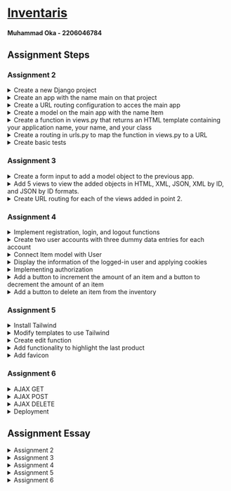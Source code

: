 # [Inventaris](http://muhammad-oka-tugas.pbp.cs.ui.ac.id)
#### Muhammad Oka - 2206046784

## Assignment Steps
### Assignment 2
<details>
<summary>Create a new Django project</summary>

1. Create new directory and initialize a virtual environment

    ```bash
    mkdir inventaris && cd inventaris
    python3 -m venv env
    ```
2. Activate the virtual environment

    ```bash
    source env/bin/activate
    ```

3. Create requirements.txt

    ```
    django
    gunicorn
    whitenoise
    psycopg2-binary
    requests
    urllib3
    ```

4. Install requirements

    ```bash
    pip install -r requirements.txt
    ```

5. Create new Django project
    
    ```bash
    django-admin startproject inventaris .
    ```

6. Set ```ALLOWED_HOST``` to any host in ```settings.py```

    ```python
    # inventaris/settings.py

    ALLOWED_HOSTS = ['*']
    ```
</details>

<details>
<summary>Create an app with the name main on that project</summary>

1. Create an app with the name ```main```

    ```bash
    python manage.py startapp main
    ```
2. Add ```main``` to ```INSTALLED_APPS``` in ```settings.py```

    ```python
    # inventaris/settings.py

    INSTALLED_APPS = [
        'main',
    ]
    ```

</details>

<details>
<summary>Create a URL routing configuration to acces the main app</summary>

1. Add URL routing to ```urls.py```

    ```python
    # inventaris/urls.py

    urlpatterns = [
        path('', include('main.urls')),
    ]

    ```
    
</details>

<details>
<summary>Create a model on the main app with the name Item</summary>

1. Create a model with name ```Item``` in ```models.py```

    ```python
    # main/views.py

    from django.db import models

    # Create your models here.
    class Item(models.Model):
        name = models.CharField(max_length=100)
        amount = models.IntegerField()
        description = models.TextField()
        category = models.CharField(max_length=100)
        price = models.IntegerField()
    ```
    
</details>

<details>
<summary>Create a function in views.py that returns an HTML template containing your application name, your name, and your class</summary>

1. Create the templates folder in ```main/```

    ```bash
    cd main
    mkdir templates
    ```
    
2. Create the HTML template file for the main app

    ```html
    <!-- main/templates/main.html -->
    <h1>Inventaris</h1>

    <h5>Name: </h5>
    <p>{{ name }}</p>
    <h5>Class: </h5>
    <p>{{ class }}</p>
    ```

3. Create the view function for the main app in ```views.py```

    ```python
    # main/views.py

    from django.shortcuts import render

    # Create your views here.
    def show_main(request):
        context = {
            'name': 'Muhammad Oka',
            'class': 'PBP KKI',
        }

        return render(request, 'main.html', context)
    ```

</details>

<details>
<summary>Create a routing in urls.py to map the function in views.py to a URL</summary>

1. Create the routing in ```urls.py```

    ```python
    # main/urls.py

    from django.urls import path
    from main.views import show_main

    app_name = 'main'
    urlpatterns = [
        path('', show_main, name='show_main'),
    ]
    ```
    
</details>

<details>
<summary>Create basic tests</summary>

1. Create new tests in ```tests.py```

    ```python
    # main/tests.py

    from django.test import TestCase, Client
    from django.http import HttpResponse

    # Create your tests here.
    class MainTest(TestCase):
        def test_main_exists(self):
            response: HttpResponse = Client().get('/')
            self.assertEquals(response.status_code, 200)
        
        def test_main_template_test(self):
            response: HttpResponse = Client().get('/')
            self.assertTemplateUsed(response, 'main.html')

        def test_main_information_test(self):
            response: HttpResponse = Client().get('/')
            self.assertContains(response, "Muhammad Oka")
            self.assertContains(response, "PBP KKI")
    ```
    
</details>

### Assignment 3
<details>
<summary>Create a form input to add a model object to the previous app.</summary>

1. Create ```forms.py``` in the main subdirectory

    ```python
    # main/forms.py

    from django.forms import ModelForm
    from main.models import Product

    class ProductForm(ModelForm):
        class Meta:
            model = Product
            fields = ['name', 'amount', 'description', 'category', 'price']
    ```
2. Create a base template

    ```html
    <!-- templates/base.html -->

    {% load static %}
    <!DOCTYPE html>
    <html lang="en">
        <head>
            <meta charset="UTF-8" />
            <meta
                name="viewport"
                content="width=device-width, initial-scale=1.0"
            />
            <link rel="preconnect" href="https://fonts.googleapis.com">
            <link rel="preconnect" href="https://fonts.gstatic.com" crossorigin>
            <link href="https://fonts.googleapis.com/css2?family=Roboto:wght@100;300;400;500;700;900&display=swap" rel="stylesheet">
            {% block meta %}
            {% endblock meta %}
        </head>

        <body style="display: flex; align-items: center; flex-direction: column; font-family: 'Roboto', sans-serif;">
            {% block content %}
            {% endblock content %}
        </body>
    </html>
    
    ```
3. Add root templates folder to ```settings.py```

    ```python
    # inventaris/settings.py

    # ...
    TEMPLATES = [
        {
            # ...
            'DIRS': [BASE_DIR / 'templates'],
            # ...
        },
    ]
    # ...
    ```

4. Create new template ```product_table.html```

    ```html
    <!-- main/templates/product_table.html -->
    
    {% block content %}
    <table style="text-align: center; border: 1px solid; border-collapse: collapse;">
        <tr>
            <th style="padding-top: 0.25em; padding-bottom: 0.25em; padding-left: 2em; padding-right: 2em; border: 1px solid; border-collapse: collapse;">Name</th>
            <th style="padding-top: 0.25em; padding-bottom: 0.25em; padding-left: 2em; padding-right: 2em; border: 1px solid; border-collapse: collapse;">Amount</th>
            <th style="padding-top: 0.25em; padding-bottom: 0.25em; padding-left: 2em; padding-right: 2em; border: 1px solid; border-collapse: collapse;">Description</th>
            <th style="padding-top: 0.25em; padding-bottom: 0.25em; padding-left: 2em; padding-right: 2em; border: 1px solid; border-collapse: collapse;">Category</th>
            <th style="padding-top: 0.25em; padding-bottom: 0.25em; padding-left: 2em; padding-right: 2em; border: 1px solid; border-collapse: collapse;">Price</th>
            <th style="padding-top: 0.25em; padding-bottom: 0.25em; padding-left: 2em; padding-right: 2em; border: 1px solid; border-collapse: collapse;">Date Added</th>
        </tr>

        {% comment %} Below is how to show the product data {% endcomment %}

        {% for product in products %}
            <tr>
                <td style="padding-top: 0.25em; padding-bottom: 0.25em; padding-left: 2em; padding-right: 2em; border: 1px solid; border-collapse: collapse;">{{product.name}}</td>
                <td style="padding-top: 0.25em; padding-bottom: 0.25em; padding-left: 2em; padding-right: 2em; border: 1px solid; border-collapse: collapse;">{{product.amount}}</td>
                <td style="padding-top: 0.25em; padding-bottom: 0.25em; padding-left: 2em; padding-right: 2em; border: 1px solid; border-collapse: collapse;">{{product.description}}</td>
                <td style="padding-top: 0.25em; padding-bottom: 0.25em; padding-left: 2em; padding-right: 2em; border: 1px solid; border-collapse: collapse;">{{product.category}}</td>
                <td style="padding-top: 0.25em; padding-bottom: 0.25em; padding-left: 2em; padding-right: 2em; border: 1px solid; border-collapse: collapse;">{{product.price}}</td>
                <td style="padding-top: 0.25em; padding-bottom: 0.25em; padding-left: 2em; padding-right: 2em; border: 1px solid; border-collapse: collapse;">{{product.date_added}}</td>
                <td style="padding-top: 0.25em; padding-bottom: 0.25em; padding-left: 1em; padding-right: 1em; border: 1px solid; border-collapse: collapse;">
                    <a href="/products/delete/{{product.id}}">
                        <button>X</button>
                    </a>
                </td>
            </tr>
        {% endfor %}
    </table>

    <h5>Total: {{product_count}} product{{plural}}</h5>
    {% endblock content %}
    ```

5. Update the ```main.html``` template
    ```html
    <!-- main/templates/main.html -->

    {% extends 'base.html' %}

    {% block content %}
    <h1 style="font-weight: 900; font-size: 3em;">INVENTARIS</h1>
    <div style="display: flex; gap: 1em;">
        <h3>Name: {{name}}</h3>
        <h3>Class: {{class}}</h3>
    </div>

    {% include 'product_table.html' %}

    <a href="{% url 'main:create_product' %}">
        <button>
            Add New Product
        </button>
    </a>
    {% endblock content %}
    
    ```

6. Create a new template ```create_product.html``` and make the form to POST data

    ```html
    <!-- main/templates/create_product.html -->

    {% extends 'base.html' %}

    {% block content %}
    <h1>Add New Product</h1>

    <form method="POST">
        {% csrf_token %}
        <table>
            {{ form.as_table }}
            <tr>
                <td></td>
                <td>
                    <input type="submit" value="Add Product"/>
                </td>
            </tr>
        </table>
    </form>
    {% endblock content %}
    ```

7. Create the view to create product

    ```python
    # main/views.py

    # ...
    def create_product(request):
        form = ProductForm(request.POST or None)

        if form.is_valid() and request.method == 'POST':
            form.save()
            return HttpResponseRedirect(reverse('main:show_main'))
        
        context = {'form': form}
        return render(request, 'create_product.html', context)
    # ...
    ```
    
8. Create the url routing to create product

    ```py
    # main/urls.py

    # ...
    urlpatterns = [
        # ...
        path('products/create/', create_product, name='create_product'),
        # ...
    ]
    # ...
    ```

</details>

<details>
<summary>Add 5 views to view the added objects in HTML, XML, JSON, XML by ID, and JSON by ID formats.</summary>

1. Create new template ```show_products.html``` to show the products in HTML.

    ```html
    <!-- main/templates/show_products.html -->
    
    {% extends 'base.html' %}

    {% block content %}
    <h1>Products List</h1>

    {% include 'product_table.html' %}
    {% endblock content %}
    ```

2. Add new views to ```views.py```

    ```python
    # main/views.py

    # ...
    def delete_product(request, id):
        try:
            product = Product.objects.get(pk=id)
            product.delete()
            return HttpResponseRedirect(reverse('main:show_main'))
        except Product.DoesNotExist:
            return HttpResponse(status=204)

    def show_products(request):
        products = Product.objects.all()
        product_count = products.count()

        context = {
            'products': products,
            'product_count': product_count,
            'plural': 's' if product_count != 1 else '',
        }

        return render(request, 'show_products.html', context)

    def show_xml(request):
        products = Product.objects.all()
        data = serializers.serialize('xml', products)

        return HttpResponse(data, content_type='application/xml')

    def show_json(request):
        products = Product.objects.all()
        data = serializers.serialize('json', products)

        return HttpResponse(data, content_type='application/json')

    def show_xml_by_id(request, id):
        product = Product.objects.filter(pk=id)
        data = serializers.serialize('xml', product)

        return HttpResponse(data, content_type='application/xml')

    def show_json_by_id(request, id):
        product = Product.objects.filter(pk=id)
        data = serializers.serialize('json', product)

        return HttpResponse(data, content_type='application/json')
    ```
    
</details>

<details>
<summary>Create URL routing for each of the views added in point 2.</summary>

1. Add new routings to ```urls.py```

    ```python
    # main/urls.py

    # ...
    urlpatterns = [
        path('', show_main, name='show_main'),
        path('products/', show_products, name='show_products'),
        path('products/create/', create_product, name='create_product'),
        path('products/delete/<int:id>/', delete_product, name='delete_product'),
        path('products/xml/', show_xml, name='show_xml'),
        path('products/xml/<int:id>/', show_xml_by_id, name='show_xml_by_id'),
        path('products/json/', show_json, name='show_json'),
        path('products/json/<int:id>/', show_json_by_id, name='show_json_by_id'),
    ]
    ```

</details>

### Assignment 4

<details>

<summary>Implement registration, login, and logout functions</summary>

1. Create the ```register.html``` template

    ```html
    <!-- main/templates/register.html -->

    {% extends 'base.html' %}

    {% block meta %}
        <title>Register</title>
    {% endblock meta %}

    {% block content %}  
    <h1>Register</h1>  

        <form method="POST" >  
            {% csrf_token %}  
            <table>  
                {{ form.as_table }}  
                <tr>  
                    <td></td>
                    <td><input type="submit" name="submit" value="Daftar"/></td>  
                </tr>  
            </table>  
        </form>

    {% if messages %}  
        <ul>   
            {% for message in messages %}  
                <li>{{ message }}</li>  
                {% endfor %}  
        </ul>   
    {% endif %}
    {% endblock content %}
    ```
2. Add new view for the register form

    ```py
    # main/views.py

    # ...
    def register(request):
        form = UserCreationForm()

        if request.method == "POST":
            form = UserCreationForm(request.POST)
            if form.is_valid():
                form.save()
                messages.success(request, 'Your account has been successfully created!')
                return redirect('main:login')
        context = {'form':form}
        return render(request, 'register.html', context)
    # ...
    ```

3. Create the ```login.html``` template

    ```html
    <!-- main/templates/login.html -->

    {% extends 'base.html' %}

    {% block meta %}
        <title>Login</title>
    {% endblock meta %}

    {% block content %}

    <h1 style="font-weight: 900; font-size: 3em;">INVENTARIS</h1>

    <form method="POST" action="">
        {% csrf_token %}
        <table>
            <tr>
                <td>Username: </td>
                <td><input type="text" name="username" placeholder="Username" class="form-control"></td>
            </tr>
                    
            <tr>
                <td>Password: </td>
                <td><input type="password" name="password" placeholder="Password" class="form-control"></td>
            </tr>

            <tr>
                <td></td>
                <td><input class="btn login_btn" type="submit" value="Login"></td>
            </tr>
        </table>
    </form>

    {% if messages %}
        <ul>
            {% for message in messages %}
                <li>{{ message }}</li>
            {% endfor %}
        </ul>
    {% endif %}     
        
    Don't have an account yet? <a href="{% url 'main:register' %}">Register Now</a>

    {% endblock content %}
    ```
4. Create a new view for the login form

    ```py
    # main/views.py

    # ...
    def login_user(request):
        if request.method == 'POST':
            username = request.POST.get('username')
            password = request.POST.get('password')
            user = authenticate(request, username=username, password=password)
            if user is not None:
                login(request, user)
                response = HttpResponseRedirect(reverse("main:show_main")) 
                response.set_cookie('last_login', str(datetime.datetime.now()))
                return response
            else:
                messages.info(request, 'Sorry, incorrect username or password. Please try again.')
        context = {}
        return render(request, 'login.html', context)
    # ...
    ```

5. Create the view to handle logging out

    ```py
    # main/views.py

    # ...
    def logout_user(request):
        logout(request)
        response = HttpResponseRedirect(reverse('main:login'))
        response.delete_cookie('last_login')
        return response
    # ...
    ```

6. Route the created views

    ```py
    # main/urls.py

    urlpatterns = [
        # ...
        path('register/', register, name='register'),
        path('login/', login_user, name='login'),
        path('logout/', logout_user, name='logout'),
        # ...
    ]
    ```

</details>

<details>

<summary>Create two user accounts with three dummy data entries for each account</summary>

### First user

![User1](https://cdn.discordapp.com/attachments/1057322303731548192/1156282140854603807/image.png?ex=65146729&is=651315a9&hm=11e75d2890d91dea2dca596b92351094b036b9db12d49fd932dfcb3d4e6f5782&)

### Second user

![User2](https://cdn.discordapp.com/attachments/1057322303731548192/1156282688626503690/image.png?ex=651467ab&is=6513162b&hm=f7913c63808a2791df28f49725ef2f0d85a3e24cf3b948a69f2083c0b5c71c83&)

</details>

<details>

<summary>Connect Item model with User</summary>

1. Add user field to model

    ```py
    # main/models.py

    class Product(models.Model):
        user = models.ForeignKey(User, on_delete=models.CASCADE)
        # ...
    ```
2. Modify the ```create_product``` view to add the user to the product entity

    ```py
    # main/views.py

    # ...
    def create_product(request):
        form = ProductForm(request.POST or None)

        if form.is_valid() and request.method == 'POST':
            product = form.save(commit=False)
            product.user = request.user
            product.save()
            return HttpResponseRedirect(reverse('main:show_main'))
        
        context = {'form': form}
        return render(request, 'create_product.html', context)
    # ...
    ```
3. Change the context of the ```show_main``` view to display the username

    ```py
    context = {
        'name': request.user.username,
        # ...
    }
    ```

</details>

<details>

<summary>Display the information of the logged-in user and applying cookies</summary>

1. Add a ```last_login``` cookie when user logs in

    ```py
    # main/views.py

    # ...
    def login_user(request):
        if request.method == 'POST':
            # ...
            if user is not None:
                login(request, user)
                response = HttpResponseRedirect(reverse("main:show_main")) 
                response.set_cookie('last_login', str(datetime.datetime.now()))
            # ...
    # ...
    ```

2. Add the ```last_login``` cookie to the ```show_main``` context

    ```py
    # main/views.py

    # ...
    context = {
        # ...
        'last_login': request.COOKIES['last_login'],
        # ...
    }
    # ...
    ```

3. Add the ```last_login``` to the HTML template

    ```html
    <!-- main/templates/main.html -->
    
    <!-- ... -->
    <h5>Last login session: {{ last_login }}</h5>
    <!-- ... -->
    ```

</details>

<details>

<summary>Implementing authorization</summary>

1. Add ```@login_required(login_url='/login')``` to views that needs a login

    ```py
    # main/views.py

    @login_required(login_url='/login')
        def show_main(request):

    @login_required(login_url='/login')
        def create_product(request):

    @login_required(login_url='/login')
        def delete_product(request, id):

    @login_required(login_url='/login')
        def show_products(request):

    @login_required(login_url='/login')
        def show_xml(request):

    @login_required(login_url='/login')
        def show_json(request):
    
    @login_required(login_url='/login')
        def show_xml_by_id(request, id):
    
    @login_required(login_url='/login')
        def show_json_by_id(request, id):
    
    ```

2. Add checks to make sure user is modifying and showing their own products

    ```py
    @login_required(login_url='/login')
    def delete_product(request, id):
        try:
            product = Product.objects.get(pk=id)
            if product.user.id != request.user.id:
                return HttpResponse(status=403)
            # ...
        # ...
    
    @login_required(login_url='/login')
    def show_products(request):
        products = Product.objects.filter(user=request.user)
        # ...
    
    @login_required(login_url='/login')
    def show_xml(request):
        products = Product.objects.filter(user=request.user)
        # ...
    
    @login_required(login_url='/login')
    def show_json(request):
        products = Product.objects.filter(user=request.user)
        # ...
    
    @login_required(login_url='/login')
    def show_xml_by_id(request, id):
        product = Product.objects.filter(pk=id)
        if product.first().user.id != request.user.id:
            return HttpResponse(status=403)
        # ...
    
    @login_required(login_url='/login')
    def show_json_by_id(request, id):
        product = Product.objects.filter(pk=id)
        if product.first().user.id != request.user.id:
                return HttpResponse(status=403)
        # ...
    ```

</details>

<details>

<summary>Add a button to increment the amount of an item and a button to decrement the amount of an item</summary>

1. Create the views to increment and decrement the amount of an item

    ```py
    # main/views.py

    # ...
    @login_required(login_url='/login')
    def increment_amount(request, id):
        product = Product.objects.get(pk=id)
        if request.user.id == product.user.id:
            product.amount += 1
            product.save()
            return HttpResponseRedirect(reverse('main:show_main'))
        else:
            return HttpResponse(status=403)

    @login_required(login_url='/login')
    def decrement_amount(request, id):
        product = Product.objects.get(pk=id)
        if request.user.id == product.user.id:
            if product.amount != 1:
                product.amount -= 1
                product.save()
            else:
                product.delete()
            return HttpResponseRedirect(reverse('main:show_main'))
        else:
            return HttpResponse(status=403)
    ```

2. Add the buttons to the HTML template

    ```html
    <!-- main/templates/product_table.html -->

    <!-- ... -->
    <td style="padding-top: 0.25em; padding-bottom: 0.25em; padding-left: 2em; padding-right: 2em; border: 1px solid; border-collapse: collapse;">
        <div style="display: flex; justify-content: center; gap: 10px;">
            <form method="post" action="/products/decrement/{{product.id}}/">
                {% csrf_token %}
                <button>-</button>
            </form>
            {{product.amount}}
            <form method="post" action="/products/increment/{{product.id}}/">
                {% csrf_token %}
                <button>+</button>
            </form>
        </div>
    </td>
    <!-- ... -->
    ```

3. Route the create views

    ```py
    # main/urls.py

    urlpatterns = [
        # ...
        path('products/increment/<int:id>/', increment_amount, name='increment_amount'),
        path('products/decrement/<int:id>/', decrement_amount, name='decrement_amount'),
        # ...
    ]
    
    ```

</details>

<details>

<summary>Add a button to delete an item from the inventory</summary>

1. Create the view to delete an item

    ```py
    # main/views.py
    
    # ...
    @login_required(login_url='/login')
    def delete_product(request, id):
        try:
            product = Product.objects.get(pk=id)
            if product.user.id != request.user.id:
                return HttpResponse(status=403)
            product.delete()
            return HttpResponseRedirect(reverse('main:show_main'))
        except Product.DoesNotExist:
            return HttpResponse(status=204)
    # ...
    ```

2. Add the delete button in the HTML template

    ```html
    <!-- main/templates/product_table.html -->
    <!-- ... -->
    <td style="padding-top: 0.25em; padding-bottom: 0.25em; padding-left: 1em; padding-right: 1em; border: 1px solid; border-collapse: collapse;">
        <form method="post" action="/products/delete/{{product.id}}/">
            {% csrf_token %}
            <button>X</button>
        </form>
    </td>
    <!-- ... -->
    ```

3. Route the created view

    ```py
    # main/urls.py

    urlpatterns = [
        # ...
        path('products/delete/<int:id>/', delete_product, name='delete_product'),
        # ...
    ]
    
    ```

</details>

### Assignment 5

<details>

<summary>Install Tailwind</summary>

1. Install django-tailwind package

    ```bash
    pip install django-tailwind
    ```

2. Add tailwind to INSTALLED_APPS

    ```py
    # inventaris/settings.py

    INSTALLED_APPS = [
        # ...
        'tailwind',
    ]
    ```

3. Initialize tailwind app

    ```bash
    python manage.py tailwind init
    ```

4. Add the created app to INSTALLED_APPS

    ```py
    # inventaris/settings.py

    INSTALLED_APPS = [
        # ...
        'tailwind',
        'theme',
    ]
    ```

5. Add new variables for tailwind in settings.py

    ```py
    # inventaris/settings.py

    TAILWIND_APP_NAME = 'theme'
    INTERNAL_IPS = [
        "127.0.0.1",
    ]
    
    ```

7. Install tailwind

    ```bash
    python manage.py tailwind install
    ```

8. Add tailwind to the base template

    ```html
    <!-- templates/base.html -->

    {% load static %}
    {% load static tailwind_tags %}
    <html>
        <head>
            <!-- ... -->
            {% tailwind_css %}
            <!-- ... -->
        </head>
        <!-- ... -->
    </html>

    ```

9. Start tailwind

    ```bash
    python manage.py tailwind start
    ```

</details>

<details>

<summary>Modify templates to use Tailwind</summary>

1. Create a new navbar

    ```html
    <!-- main/templates/navbar.html -->

    {% block content %}
    <div class="flex justify-between px-8 py-4 bg-cyan-500 rounded-b-[2rem]">
        <div class="flex items-center gap-4">
            <a href="/" class="text-4xl font-black">INVENTARIS</a>
            <a href="{% url 'main:create_product' %}" class="text-4xl hover:text-green-400 transition-colors">
                <svg xmlns="http://www.w3.org/2000/svg" width="30" height="30" fill="currentColor" class="bi bi-plus-circle" viewBox="0 0 16 16">
                    <path d="M8 15A7 7 0 1 1 8 1a7 7 0 0 1 0 14zm0 1A8 8 0 1 0 8 0a8 8 0 0 0 0 16z"/>
                    <path d="M8 4a.5.5 0 0 1 .5.5v3h3a.5.5 0 0 1 0 1h-3v3a.5.5 0 0 1-1 0v-3h-3a.5.5 0 0 1 0-1h3v-3A.5.5 0 0 1 8 4z"/>
                </svg>
            </a>
        </div>
        <div class="flex flex-col items-end text-right">
            <p class="text-2xl leading-snug">Welcome, <span class="font-bold">{{ user.username }}</span> (PBP KKI)</p>
            <p class="text-lg leading-snug">Last login: {{ last_login }}</p>
            <a href="{% url 'main:logout' %}" class=" hover:text-red-500 hover:font-semibold transition-all w-max leading-snug">Logout</a>
        </div>
    </div>
    {% endblock %}
    ```

2. Modify product_table template

    ```html
    <!-- main/templates/product_table.html -->
    
    {% block content %}
    <div class="flex flex-col justify-center items-center gap-6">
        <table>
            <tr class="bg-neutral-500 text-center">
                <th class="px-12 py-2 rounded-tl-xl">Name</th>
                <th class="px-12 py-2">Amount</th>
                <th class="px-12 py-2">Description</th>
                <th class="px-12 py-2">Category</th>
                <th class="px-12 py-2">Price</th>
                <th class="px-12 py-2">Date Added</th>
                <th class="rounded-tr-xl"></th>
            </tr>
            {% for product in products %}
            <tr class="{% if product == last_product %} bg-cyan-700 {% else %} bg-neutral-700 {% endif %} text-white text-center">
                <td class="px-12 py-2 {% if product == last_product %} rounded-bl-xl {% endif %}">{{product.name}}</td>
                <td class="px-12 py-2">
                    <div class="flex justify-center items-center gap-4">
                        <form method="post" action="/products/decrement/{{product.id}}/">
                            {% csrf_token %}
                            <button class="p-[2px] text-lg hover:text-green-400 transition-colors">-</button>
                        </form>
                        {{product.amount}}
                        <form method="post" action="/products/increment/{{product.id}}/">
                            {% csrf_token %}
                            <button class="p-[2px] text-lg hover:text-green-400 transition-colors">+</button>
                        </form>
                    </div>
                </td>
                <td class="px-12 py-2">{{product.description}}</td>
                <td class="px-12 py-2">{{product.category}}</td>
                <td class="px-12 py-2">{{product.price}}</td>
                <td class="px-12 py-2">{{product.date_added}}</td>
                <td class="px-12 py-2 {% if product == last_product %} rounded-br-xl {% endif %}">
                    <div class="flex gap-2">
                        <form method="post" action="/products/edit/{{product.id}}/" class="flex justify-center items-center">
                            {% csrf_token %}
                            <button class="hover:text-green-400 transition-colors">
                                <svg xmlns="http://www.w3.org/2000/svg" width="18" height="18" fill="currentColor" class="bi bi-pencil-square" viewBox="0 0 16 16">
                                    <path d="M15.502 1.94a.5.5 0 0 1 0 .706L14.459 3.69l-2-2L13.502.646a.5.5 0 0 1 .707 0l1.293 1.293zm-1.75 2.456-2-2L4.939 9.21a.5.5 0 0 0-.121.196l-.805 2.414a.25.25 0 0 0 .316.316l2.414-.805a.5.5 0 0 0 .196-.12l6.813-6.814z"/>
                                    <path fill-rule="evenodd" d="M1 13.5A1.5 1.5 0 0 0 2.5 15h11a1.5 1.5 0 0 0 1.5-1.5v-6a.5.5 0 0 0-1 0v6a.5.5 0 0 1-.5.5h-11a.5.5 0 0 1-.5-.5v-11a.5.5 0 0 1 .5-.5H9a.5.5 0 0 0 0-1H2.5A1.5 1.5 0 0 0 1 2.5v11z"/>
                                </svg>
                            </button>
                        </form>
                        <form method="post" action="/products/delete/{{product.id}}/" class="flex justify-center items-center">
                            {% csrf_token %}
                            <button class="hover:text-red-500 transition-colors">
                                <svg xmlns="http://www.w3.org/2000/svg" width="18" height="18" fill="currentColor" class="bi bi-trash3-fill" viewBox="0 0 16 16">
                                    <path d="M11 1.5v1h3.5a.5.5 0 0 1 0 1h-.538l-.853 10.66A2 2 0 0 1 11.115 16h-6.23a2 2 0 0 1-1.994-1.84L2.038 3.5H1.5a.5.5 0 0 1 0-1H5v-1A1.5 1.5 0 0 1 6.5 0h3A1.5 1.5 0 0 1 11 1.5Zm-5 0v1h4v-1a.5.5 0 0 0-.5-.5h-3a.5.5 0 0 0-.5.5ZM4.5 5.029l.5 8.5a.5.5 0 1 0 .998-.06l-.5-8.5a.5.5 0 1 0-.998.06Zm6.53-.528a.5.5 0 0 0-.528.47l-.5 8.5a.5.5 0 0 0 .998.058l.5-8.5a.5.5 0 0 0-.47-.528ZM8 4.5a.5.5 0 0 0-.5.5v8.5a.5.5 0 0 0 1 0V5a.5.5 0 0 0-.5-.5Z"/>
                                </svg>
                            </button>
                        </form>
                    </div>
                </td>
            </tr>
            {% endfor %}
        </table>
        <p>Total products: {{product_count}} product{{plural}}</p>
    </div>
    {% endblock content %}
    ```

3. Modify the login template

    ```html
    <!-- main/templates/login.html -->
    
    {% extends 'base.html' %}

    {% block content %}
    <div class="h-screen grid grid-cols-2 justify-center items-center">
        <div class="min-h-screen flex justify-end items-center p-8 bg-cyan-500 rounded-r-[2rem]">
            <h1 class="font-black text-white text-5xl">INVENTARIS</h1>
        </div>
        <div class="min-h-screen flex justify-center items-start flex-col p-8 gap-8">
            <form method="POST" action="/login/">
                {% csrf_token %}
                <div class="flex flex-col gap-4 items-center">
                    <div class="grid grid-row-2 gap-4">
                        <div class="flex justify-center items-center gap-4">
                            <label for="username" class="text-xl">Username:</label>
                            <input type="text" name="username" placeholder="Username" required class="form-control text-black appearance-none outline-none border-none rounded focus:shadow-none focus:border-none focus:ring-0 hover:outline-cyan-500 hover:outline-2 focus:outline-cyan-500 focus:outline-2 transition-[outline]">
                        </div>
                        <div class="flex justify-center items-center gap-4">
                            <label for="password" class="text-xl">Password:</label>
                            <input type="password" name="password" placeholder="Password" required class="form-control text-black appearance-none outline-none border-none rounded focus:shadow-none focus:border-none focus:ring-0 hover:outline-cyan-500 hover:outline-2 focus:outline-cyan-500 focus:outline-2 transition-[outline]">
                        </div>
                    </div>
                    <input class="border-2 border-cyan-500 bg-cyan-800 hover:bg-cyan-500 text-white px-3 py-1 rounded hover:cursor-pointer transition-colors" type="submit" value="Login">
                </div>
            </form>
        
            {% if messages %}
                <ul>
                    {% for message in messages %}
                        {% if message.tags == 'success' %}
                            <li class="text-green-500 font-semibold text-lg">{{ message }}</li>
                        {% else %}
                            <li class="text-red-500 font-semibold text-lg">{{ message }}</li>
                        {% endif %}
                    {% endfor %}
                </ul>
            {% endif %}     
                
            <p class="text-lg">Don't have an account yet? <a href="{% url 'main:register' %}" class="hover:text-cyan-500 transition-colors">Register Now</a></p>
        </div>
    </div>
    {% endblock content %}
    ```

4. Modify the register template

    ```html
    <!-- main/templates/register.html -->
    
    {% extends 'base.html' %}

    {% block content %}  
    <div class="h-screen grid grid-cols-2 justify-center items-center">
        <div class="min-h-screen flex justify-end items-center p-8 gap-4 bg-cyan-500 rounded-r-[2rem]">
            <a href="/">
                <svg xmlns="http://www.w3.org/2000/svg" width="38" height="38" fill="currentColor" class="bi bi-chevron-left" viewBox="0 0 16 16">
                    <path fill-rule="evenodd" d="M11.354 1.646a.5.5 0 0 1 0 .708L5.707 8l5.647 5.646a.5.5 0 0 1-.708.708l-6-6a.5.5 0 0 1 0-.708l6-6a.5.5 0 0 1 .708 0z"/>
                </svg>
            </a>
            <h1 class="font-black text-white text-5xl">INVENTARIS</h1>
        </div>
        <div class="min-h-screen flex justify-center items-start flex-col p-8 gap-8">
            <p class="text-2xl font-semibold">Register New User</p>
            <form method="POST" action="/register/">
                {% csrf_token %}
                <div class="flex flex-col gap-4">
                    <div class="grid grid-row-2 gap-4">
                        <div class="flex justify-between items-center gap-4">
                            <label for="username" class="text-xl">Username:</label>
                            <input type="text" name="username" placeholder="Username" maxlength="150" autocapitalize="none" required class="form-control text-black appearance-none outline-none border-none rounded focus:shadow-none focus:border-none focus:ring-0 hover:outline-cyan-500 hover:outline-2 focus:outline-cyan-500 focus:outline-2 transition-[outline]">
                        </div>
                        <div class="flex justify-between items-center gap-4">
                            <label for="password" class="text-xl">Password:</label>
                            <input type="password" name="password1" placeholder="Password" required class="form-control text-black appearance-none outline-none border-none rounded focus:shadow-none focus:border-none focus:ring-0 hover:outline-cyan-500 hover:outline-2 focus:outline-cyan-500 focus:outline-2 transition-[outline]">
                        </div>
                        <div class="flex justify-between items-center gap-4">
                            <label for="password" class="text-xl">Password Confirmation:</label>
                            <input type="password" name="password2" placeholder="Password Confirmation" required class="form-control text-black appearance-none outline-none border-none rounded focus:shadow-none focus:border-none focus:ring-0 hover:outline-cyan-500 hover:outline-2 focus:outline-cyan-500 focus:outline-2 transition-[outline]">
                        </div>
                    </div>
                    <input class="border-2 border-cyan-500 bg-cyan-800 hover:bg-cyan-500 text-white px-3 py-1 rounded hover:cursor-pointer transition-colors" type="submit" value="Register">
                </div>
            </form>
        
            {% if messages %}
                <ul>
                    {% for message in messages %}
                        <li class="text-red-500 font-semibold text-lg">{{ message }}</li>
                    {% endfor %}
                </ul>
            {% endif %}     
            {% if form.errors.username %}
                <ul>
                    <li class="text-red-500 font-semibold text-lg">{{ form.errors.username }}</li>
                </ul>
            {% endif %}        
            {% if form.errors.password1 %}
                <ul>
                    <li class="text-red-500 font-semibold text-lg">{{ form.errors.password1 }}</li>
                </ul>
            {% endif %}        
            {% if form.errors.password2 %}
                <ul>
                    <li class="text-red-500 font-semibold text-lg">{{ form.errors.password2 }}</li>
                </ul>
            {% endif %}        
        </div>
    </div>
    {% endblock content %}
    ```

5. Modify the create_product template

    ```html
    <!-- main/templates/create_product.html -->
    
    {% extends 'base.html' %} 

    {% block content %}
    {% include 'navbar.html' %}
    <div class="flex flex-col justify-center items-center gap-8 p-8">
        <h1 class="text-2xl font-semibold">Create New Product</h1>
        <form method="POST" class="w-max flex flex-col gap-8">
            {% csrf_token %}
            <div class="grid grid-cols-4 gap-4 items-center">
                <label for="id_name" class="col-span-1">Name:</label>
                <input type="text" name="name" maxlength="100" required id="id_name" class="form-control text-black appearance-none outline-none border-none rounded focus:shadow-none focus:border-none focus:ring-0 hover:outline-cyan-500 hover:outline-2 focus:outline-cyan-500 focus:outline-2 transition-[outline] col-span-3">
                <label for="id_amount" class="col-span-1">Amount:</label>
                <input type="text" name="amount" required id="id_amount" class="form-control text-black appearance-none outline-none border-none rounded focus:shadow-none focus:border-none focus:ring-0 hover:outline-cyan-500 hover:outline-2 focus:outline-cyan-500 focus:outline-2 transition-[outline] col-span-3">
                <label for="id_description" class="col-span-1">Description:</label>
                <textarea name="description" cols="40" rows="10" required id="id_description" class="form-control text-black appearance-none outline-none border-none rounded focus:shadow-none focus:border-none focus:ring-0 hover:outline-cyan-500 hover:outline-2 focus:outline-cyan-500 focus:outline-2 transition-[outline] col-span-3"></textarea>
                <label for="id_category" class="col-span-1">Category:</label>
                <input type="text" name="category" maxlength="100" required id="id_category" class="form-control text-black appearance-none outline-none border-none rounded focus:shadow-none focus:border-none focus:ring-0 hover:outline-cyan-500 hover:outline-2 focus:outline-cyan-500 focus:outline-2 transition-[outline] col-span-3">
                <label for="id_price" class="col-span-1">Price:</label>
                <input type="text" name="price" required id="id_price" class="form-control text-black appearance-none outline-none border-none rounded focus:shadow-none focus:border-none focus:ring-0 hover:outline-cyan-500 hover:outline-2 focus:outline-cyan-500 focus:outline-2 transition-[outline] col-span-3">
            </div>
            <input class="border-2 border-cyan-500 bg-cyan-800 hover:bg-cyan-500 text-white px-3 py-1 rounded hover:cursor-pointer transition-colors" type="submit" value="Create">
        </form>
    </div>
    {% endblock content %}
    ```

6. Add the navbar to the main template

    ```html
    <!-- main/templates/main.html -->
    
    {% extends 'base.html' %}

    {% block content %}
    {% include 'navbar.html' %}
    <div class="flex justify-center p-8">
        {% include 'product_table.html' %}
    </div>
    {% endblock content %}
    ```

</details>

<details>

<summary>Create edit function</summary>

1. Create the view to edit products

    ```py
    # main/views.py

    # ...
    @login_required(login_url='/login')
    def edit_product(request, id):
        # Get product by ID
        product = Product.objects.get(pk=id)
        if request.user.id == product.user.id:
            # Set product as instance of form
            form = ProductForm(request.POST or None, instance=product)

            if form.is_valid() and request.method == "POST":
                # Save the form and return to home page
                form.save()
                return HttpResponseRedirect(reverse('main:show_main'))
        else:
            return HttpResponse(status=403)

        context = {'form': form}
        return render(request, "edit_product.html", context)
    # ...
    ```

2. Create a template for the view

    ```html
    <!-- main/templates/edit_product.html -->
    
    {% extends 'base.html' %} 

    {% block content %}
    {% include 'navbar.html' %}
    <div class="flex flex-col justify-center items-center gap-8 p-8">
        <h1 class="text-2xl font-semibold">Edit Product</h1>
        <form method="POST" class="w-max flex flex-col gap-8">
            {% csrf_token %}
            <div class="grid grid-cols-4 gap-4 items-center">
                <label for="id_name" class="col-span-1">Name:</label>
                <input type="text" name="name" maxlength="100" required id="id_name" class="form-control text-black appearance-none outline-none border-none rounded focus:shadow-none focus:border-none focus:ring-0 hover:outline-cyan-500 hover:outline-2 focus:outline-cyan-500 focus:outline-2 transition-[outline] col-span-3" value="{{form.instance.name}}"></input>
                <label for="id_amount" class="col-span-1">Amount:</label>
                <input type="text" name="amount" required id="id_amount" class="form-control text-black appearance-none outline-none border-none rounded focus:shadow-none focus:border-none focus:ring-0 hover:outline-cyan-500 hover:outline-2 focus:outline-cyan-500 focus:outline-2 transition-[outline] col-span-3"  value="{{form.instance.amount}}">
                <label for="id_description" class="col-span-1">Description:</label>
                <textarea name="description" cols="40" rows="10" required id="id_description" class="form-control text-black appearance-none outline-none border-none rounded focus:shadow-none focus:border-none focus:ring-0 hover:outline-cyan-500 hover:outline-2 focus:outline-cyan-500 focus:outline-2 transition-[outline] col-span-3">{{form.instance.description}}</textarea>
                <label for="id_category" class="col-span-1">Category:</label>
                <input type="text" name="category" maxlength="100" required id="id_category" class="form-control text-black appearance-none outline-none border-none rounded focus:shadow-none focus:border-none focus:ring-0 hover:outline-cyan-500 hover:outline-2 focus:outline-cyan-500 focus:outline-2 transition-[outline] col-span-3" value="{{form.instance.category}}">
                <label for="id_price" class="col-span-1">Price:</label>
                <input type="text" name="price" required id="id_price" class="form-control text-black appearance-none outline-none border-none rounded focus:shadow-none focus:border-none focus:ring-0 hover:outline-cyan-500 hover:outline-2 focus:outline-cyan-500 focus:outline-2 transition-[outline] col-span-3" value="{{form.instance.price}}">
            </div>
            <input class="border-2 border-cyan-500 bg-cyan-800 hover:bg-cyan-500 text-white px-3 py-1 rounded hover:cursor-pointer transition-colors" type="submit" value="Edit">
        </form>
    </div>
    {% endblock content %}
    ```

3. Add routings for the edit_product view

    ```py
    # main/urls.py

    urlpatterns = [
        # ...
        path('products/edit/<int:id>/', edit_product, name='edit_product'),
        # ...
    ]
    ```

4. Add the edit button on the product_table template

    ```html
    <!-- main/templates/product_table.html -->

    <form method="post" action="/products/edit/{{product.id}}/" class="flex justify-center items-center">
        {% csrf_token %}
        <button class="hover:text-green-400 transition-colors">
            <svg xmlns="http://www.w3.org/2000/svg" width="18" height="18" fill="currentColor" class="bi bi-pencil-square" viewBox="0 0 16 16">
                <path d="M15.502 1.94a.5.5 0 0 1 0 .706L14.459 3.69l-2-2L13.502.646a.5.5 0 0 1 .707 0l1.293 1.293zm-1.75 2.456-2-2L4.939 9.21a.5.5 0 0 0-.121.196l-.805 2.414a.25.25 0 0 0 .316.316l2.414-.805a.5.5 0 0 0 .196-.12l6.813-6.814z"/>
                <path fill-rule="evenodd" d="M1 13.5A1.5 1.5 0 0 0 2.5 15h11a1.5 1.5 0 0 0 1.5-1.5v-6a.5.5 0 0 0-1 0v6a.5.5 0 0 1-.5.5h-11a.5.5 0 0 1-.5-.5v-11a.5.5 0 0 1 .5-.5H9a.5.5 0 0 0 0-1H2.5A1.5 1.5 0 0 0 1 2.5v11z"/>
            </svg>
        </button>
    </form>
    ```

</details>

<details>

<summary>Add functionality to highlight the last product</summary>

1. Add last_product context to show_main view

    ```py
    # main/views.py

    # ...
    @login_required(login_url='/login')
    def show_main(request):
        # ...
        context = {
            # ...
            'last_product': products.last(),
            # ...
        }
    # ...
    ```

2. Add if condition on the class of the table row

    ```html
    <!-- main/templates/product_table.html -->
    
    <!-- ... -->
    {% for product in products %}
        <tr class="border border-neutral-300 {% if product == last_product %} bg-cyan-700 {% else %} bg-neutral-700 {% endif %} text-white text-center">
            <!-- ... -->
        <!-- ... -->
    <!-- ... -->
    ```

</details>

<details>

<summary>Add favicon</summary>

1. Create a folder in root with name static

    ```bash
    mkdir static
    ```

2. Put favicon.ico to the static folder

3. Initialize static folder in settings.py

    ```py
    # inventaris/settings.py
    
    # ...
    STATIC_URL = 'static/'
    STATICFILES_DIRS = [BASE_DIR / "static"]
    # ...
    ```

4. Add the favicon on the base template

    ```html
    <!-- templates/base.html -->

    <!DOCTYPE html>
    <html lang="en">
        <head>
            <!-- ... -->
            <link rel="shortcut icon" href="{% static 'favicon.ico' %}"/>
            <!-- ... -->
        </head>
        <!-- ... -->
    </html>
    
    ```
</details>

### Assignment 6

<details>

<summary>AJAX GET</summary>

1. Create script on the main.html file to get products asynchronously

    ```js
    async function fetchProducts() {
        document.getElementById("product_table").innerHTML = ""

        const response = await fetch(
            "{% url 'main:show_json' %}"
        ).then((res) => res.json())

        let table = `<tr class="bg-neutral-500 text-center">
            <th class="px-12 py-2 rounded-tl-xl">Name</th>
            <th class="px-12 py-2">Amount</th>
            <th class="px-12 py-2">Description</th>
            <th class="px-12 py-2">Category</th>
            <th class="px-12 py-2">Price</th>
            <th class="px-12 py-2">Date Added</th>
            <th class="rounded-tr-xl"></th>
        </tr>
        `
        response.forEach((product, idx) => {
            table += `\n
            <tr class="${(idx === response.length - 1) ? "bg-cyan-700" : "bg-neutral-700"} text-white text-center">
            <td class="px-12 py-2 ${(idx === response.length - 1) ? "rounded-bl-xl" : ""}">${product.fields.name}</td>
            <td class="px-12 py-2">
                <div class="flex justify-between items-center gap-4">
                    <form onsubmit="return false;">
                        <input hidden value="${product.pk}" name="id"></input>
                        <button class="p-[2px] text-lg hover:text-green-400 transition-colors decrement_button">-</button>
                    </form>
                    ${product.fields.amount}
                    <form onsubmit="return false;">
                        <input hidden value="${product.pk}" name="id"></input>
                        <button class="p-[2px] text-lg hover:text-green-400 transition-colors increment_button">+</button>
                    </form>
                </div>
            </td>
            <td class="px-12 py-2">${product.fields.description}</td>
            <td class="px-12 py-2">${product.fields.category}</td>
            <td class="px-12 py-2">${product.fields.price}</td>
            <td class="px-12 py-2">${product.fields.date_added}</td>
            <td class="px-12 py-2 ${(idx === response.length - 1) ? "rounded-br-xl" : ""}">
                <div class="flex gap-2">
                    <form method="post" action="/products/edit/${product.pk}/" class="flex justify-center items-center">
                        {% csrf_token %}
                        <button class="hover:text-green-400 transition-colors">
                            <svg xmlns="http://www.w3.org/2000/svg" width="18" height="18" fill="currentColor" class="bi bi-pencil-square" viewBox="0 0 16 16">
                                <path d="M15.502 1.94a.5.5 0 0 1 0 .706L14.459 3.69l-2-2L13.502.646a.5.5 0 0 1 .707 0l1.293 1.293zm-1.75 2.456-2-2L4.939 9.21a.5.5 0 0 0-.121.196l-.805 2.414a.25.25 0 0 0 .316.316l2.414-.805a.5.5 0 0 0 .196-.12l6.813-6.814z"/>
                                <path fill-rule="evenodd" d="M1 13.5A1.5 1.5 0 0 0 2.5 15h11a1.5 1.5 0 0 0 1.5-1.5v-6a.5.5 0 0 0-1 0v6a.5.5 0 0 1-.5.5h-11a.5.5 0 0 1-.5-.5v-11a.5.5 0 0 1 .5-.5H9a.5.5 0 0 0 0-1H2.5A1.5 1.5 0 0 0 1 2.5v11z"/>
                            </svg>
                        </button>
                    </form>
                    <form class="flex justify-center items-center delete_form" onsubmit='return false;'>
                        <input hidden value="${product.pk}" name="id"></input>
                        <button class="hover:text-red-500 transition-colors delete_button" onsubmit='return false;'>
                            <svg xmlns="http://www.w3.org/2000/svg" width="18" height="18" fill="currentColor" class="bi bi-trash3-fill" viewBox="0 0 16 16">
                                <path d="M11 1.5v1h3.5a.5.5 0 0 1 0 1h-.538l-.853 10.66A2 2 0 0 1 11.115 16h-6.23a2 2 0 0 1-1.994-1.84L2.038 3.5H1.5a.5.5 0 0 1 0-1H5v-1A1.5 1.5 0 0 1 6.5 0h3A1.5 1.5 0 0 1 11 1.5Zm-5 0v1h4v-1a.5.5 0 0 0-.5-.5h-3a.5.5 0 0 0-.5.5ZM4.5 5.029l.5 8.5a.5.5 0 1 0 .998-.06l-.5-8.5a.5.5 0 1 0-.998.06Zm6.53-.528a.5.5 0 0 0-.528.47l-.5 8.5a.5.5 0 0 0 .998.058l.5-8.5a.5.5 0 0 0-.47-.528ZM8 4.5a.5.5 0 0 0-.5.5v8.5a.5.5 0 0 0 1 0V5a.5.5 0 0 0-.5-.5Z"/>
                            </svg>
                        </button>
                    </form>
                </div>
            </td>
        </tr>
            `
        })

        document.getElementById("product_table").innerHTML = table

        document.getElementById("total_product").innerHTML = `Total products: ${response.length} product${response.length > 1 ? "s" : ""}`

        let delete_button = document.getElementsByClassName("delete_button")
        for (var i = 0; i < delete_button.length; i++) {
            delete_button[i].addEventListener('click', () => {
                deleteProduct(event.currentTarget)
            })
        }

        let increment_button = document.getElementsByClassName("increment_button")
        for (var i = 0; i < increment_button.length; i++) {
            increment_button[i].addEventListener('click', () => {
                incrementProduct(event.currentTarget)
            })
        }

        let decrement_button = document.getElementsByClassName("decrement_button")
        for (var i = 0; i < decrement_button.length; i++) {
            decrement_button[i].addEventListener('click', () => {
                decrementProduct(event.currentTarget)
            })
        }
    }

    fetchProducts()
    ```

2. Modify table on main.html

    ```html
    <!-- main/templates/main.html -->

    <div class="flex justify-center p-8">
        <div class="flex flex-col justify-center items-center gap-6">
            <table id="product_table"></table>
            <p id="total_product">Total products: ${response.length} product{{plural}}</p>
        </div>
    </div>
    ```

</details>

<details>

<summary>AJAX POST</summary>

1. Create a new create_product view for AJAX

    ```py
    @csrf_exempt
    @login_required(login_url='/login')
    def create_product_ajax(request):
        if request.method == 'POST':
            name = request.POST.get("name")
            price = request.POST.get("price")
            description = request.POST.get("description")
            amount = request.POST.get("amount")
            category = request.POST.get("category")
            user = request.user

            new_product = Product(user=user, name=name, amount=amount, description=description, category=category, price=price)
            new_product.save()

            return HttpResponse(b"OK", status=201)

        return HttpResponse(status=405)
    ```

2. Route view to url

    ```py
    path('products/create-ajax/', create_product_ajax, name='create_product_ajax'),
    ```

3. Create modal in main.html

    ```html
    <div id="add_product_modal" tabindex="-1" aria-hidden="true" class="fixed top-0 left-0 right-0 z-50 hidden w-full p-4 overflow-x-hidden overflow-y-auto h-[calc(100%-1rem)] max-h-full">
        <div class="bg-neutral-800 p-8 flex flex-col gap-8 rounded-xl">
            <div class="flex justify-center items-center gap-2">
                <h1 class="text-3xl font-semibold">Create New Product</h1>
            </div>
            <form class="w-max flex flex-col gap-8" id="product_form" onsubmit="return false;">
                {% csrf_token %}
                <div class="grid grid-cols-4 gap-4 items-center">
                    <label for="id_name" class="col-span-1">Name:</label>
                    <input type="text" name="name" maxlength="100" required id="id_name" class="form-control text-black appearance-none outline-none border-none rounded focus:shadow-none focus:border-none focus:ring-0 hover:outline-cyan-500 hover:outline-2 focus:outline-cyan-500 focus:outline-2 transition-[outline] col-span-3">
                    
                    <label for="id_amount" class="col-span-1">Amount:</label>
                    <input type="text" name="amount" required id="id_amount" class="form-control text-black appearance-none outline-none border-none rounded focus:shadow-none focus:border-none focus:ring-0 hover:outline-cyan-500 hover:outline-2 focus:outline-cyan-500 focus:outline-2 transition-[outline] col-span-3">
                    
                    <label for="id_description" class="col-span-1">Description:</label>
                    <textarea name="description" cols="40" rows="10" required id="id_description" class="form-control text-black appearance-none outline-none border-none rounded focus:shadow-none focus:border-none focus:ring-0 hover:outline-cyan-500 hover:outline-2 focus:outline-cyan-500 focus:outline-2 transition-[outline] col-span-3"></textarea>
                    
                    <label for="id_category" class="col-span-1">Category:</label>
                    <input type="text" name="category" maxlength="100" required id="id_category" class="form-control text-black appearance-none outline-none border-none rounded focus:shadow-none focus:border-none focus:ring-0 hover:outline-cyan-500 hover:outline-2 focus:outline-cyan-500 focus:outline-2 transition-[outline] col-span-3">
                    
                    <label for="id_price" class="col-span-1">Price:</label>
                    <input type="text" name="price" required id="id_price" class="form-control text-black appearance-none outline-none border-none rounded focus:shadow-none focus:border-none focus:ring-0 hover:outline-cyan-500 hover:outline-2 focus:outline-cyan-500 focus:outline-2 transition-[outline] col-span-3">
                </div>
                <input class="border-2 border-cyan-500 bg-cyan-800 hover:bg-cyan-500 text-white px-3 py-1 rounded hover:cursor-pointer transition-colors" type="submit" value="Create" id="create_button" data-modal-hide="add_product_modal">
            </form>
        </div>
    </div>
    ```

4. Add script to add product asynchronously

    ```js
    function createProduct() {
        fetch("{% url 'main:create_product_ajax' %}", {
            method: "POST",
            body: new FormData(document.querySelector('#product_form'))
        }).then(fetchProducts)

        document.getElementById("product_form").reset()
        return false
    }
    
    document.getElementById("create_button").onclick = createProduct
    ```

</details>

<details>

<summary>AJAX DELETE</summary>

1. Create script to delete asynchronously

    ```js
    function deleteProduct(button) {
        fetch("{% url 'main:delete_product_ajax' %}", {
            method: "POST",
            body: new FormData(button.closest('form'))
        }).then(fetchProducts)

        document.getElementById("product_form").reset()
        return false
    }
    ```

2. Create view and url for AJAX

    ```py
    @csrf_exempt
    @login_required(login_url='/login')
    def delete_product_ajax(request):
        if request.method == "POST":
            try:
                product = Product.objects.get(pk=request.POST.get("id"))

                if product.user.id != request.user.id:
                    return HttpResponse(status=403)
                product.delete()
                return HttpResponse(b"OK", status=201)
            except Product.DoesNotExist:
                return HttpResponse(status=204)
    ```

    ```py
    path('products/delete-ajax', delete_product_ajax, name='delete_product_ajax'),
    ```

</details>

<details>

<summary>Deployment</summary>

1. Create new Dockerfile

    ```
    FROM python:3.11-bookworm

    WORKDIR /app

    ENV PYTHONUNBUFFERED=1 \
        PYTHONPATH=/app \
        DJANGO_SETTINGS_MODULE=inventaris.settings \
        PORT=8000 \
        WEB_CONCURRENCY=2

    RUN apt-get update --yes --quiet \
        && apt-get install --yes --quiet --no-install-recommends \
        && apt-get install nodejs -y \
        && apt install npm -y --fix-missing

    RUN addgroup --system django \
        && adduser --system --ingroup django django

    COPY ./requirements.txt /requirements.txt
    RUN pip install -r /requirements.txt

    COPY . .

    RUN python manage.py tailwind install
    RUN python manage.py tailwind build
    RUN python manage.py collectstatic --noinput --clear

    RUN chown -R django:django /app
    USER django

    # Uncomment below for development
    # RUN python manage.py migrate 

    # CMD gunicorn inventaris.wsgi:application --bind 0.0.0.0:5000
    ```

2. Create Procfile

    ```
    release: django-admin migrate --noinput
    web: gunicorn inventaris.wsgi:application
    ```

3. Create Github Actions workflow

    ```
    name: Deploy

    on:
    push:
        branches:
        - main
        - master

    jobs:
    Deployment:
        if: github.ref == 'refs/heads/main'
        runs-on: ubuntu-latest
        steps:
        - name: Cloning repo
        uses: actions/checkout@v4
        with:
            fetch-depth: 0

        - name: Push to Dokku server
        uses: dokku/github-action@master
        with:
            branch: 'main'
            git_remote_url: ssh://dokku@${{ secrets.DOKKU_SERVER_IP }}/${{ secrets.DOKKU_APP_NAME }}
            ssh_private_key: ${{ secrets.DOKKU_SSH_PRIVATE_KEY }}
    ```

</details>

## Assignment Essay

<details>

<summary>Assignment 2</summary>

## Django Web App Diagram
![Django Diagram](https://cdn.discordapp.com/attachments/1057322303731548192/1150633658449924136/django.png)

When the user is accessing a Django-based website, the ```urls.py``` will try to recognize which section of the website the user is trying to access. For example, if the user is accessing ```localhost:8000/login```, then ```urls.py``` will try to find if there is a routing for ```login/```.


If there is a ```login/``` in ```urls.py```, then it will access the views associated to the url in the ```views.py``` file.

The ```views.py``` file will return the HTML template and will be rendered to the user.

The ```views.py``` could communicate with ```models.py``` if data is needed.

And ```models.py``` will comunicate with the Database to get and post the data.

## The Purpose of Virtual Environment

The purpose of virtual environments are to help isolate the Python version and the packages used in different projects. It is possible to create a Django project without one, but it would be easier and more 'correct' to use a virtual environment. The reason why virtual environment is used so that packages between projects are not conflicting. You could have the case where one project have a lower version of a package than the other project. On that case, using a virtual environment will make it easier to manage Python and package version between different projects.

## MVC, MVT, MVVM

**MVC** stands for **Model-View-Controller**. The model stores data and the application logic. The view display the data, and the Controller acts as the middle-man between the model and the view.

**MVT** stands for **Model-View-Template**. The model and View are the same with MVC. But the big difference between MVT and MVC is, MVT use a template to define the user interface.

**MVVM** stands for **Model-View-ViewModel**. The model and view are the same as the other two. The ViewModel acts as a 'converter' to convert the models to a view that can be rendered to the user.

</details>

<details>

<summary>Assignment 3</summary>

## POST vs GET

Forms using the POST method is intended to send the data from the form to the server. Forms using the GET method is inteded to get data from the server and not change anything on the server.

## HTML, JSON, XML

HTML is used to describe how a data is displayed. JSON and XML are used as a way to store data. The difference between JSON and XML is, JSON uses key-value pairs, whereas XML uses a tree.

## Why is JSON commonly used in Web Development

JSON is more common because it's more human-readable and more simple than XML. JSON is also easier to parse for programming languages. It can be converted into a dictionary in Python and object in JS.

## Check API Endpoint with Postman

### GET /products
![GET /products](https://cdn.discordapp.com/attachments/1057322303731548192/1152510286750830622/image.png)

### GET /products/xml
![GET /products/xml](https://cdn.discordapp.com/attachments/1057322303731548192/1152510344372178944/image.png)

### GET /products/xml/5
![GET /products/xml/5](https://cdn.discordapp.com/attachments/1057322303731548192/1152510476538888323/image.png)

### GET /products/json
![GET /products/json](https://cdn.discordapp.com/attachments/1057322303731548192/1152510409253867520/image.png)

### GET /products/json/5
![GET /products/json/5](https://cdn.discordapp.com/attachments/1057322303731548192/1152510530016268318/image.png)

</details>

<details>

<summary>Assignment 4</summary>

## UserCreationForm

```UserCreationForm``` is one of the built-in forms in Django that aids in creating users. It has many features, including password strength, password confirmation, checking if password is similiar to the username, and other.

The main advantage of ```UserCreationForm``` is it is plug and play, you just import the form and you can use them immediately. And one other advantage is you don't need to implement the security features. But one of the disadvantages are the form itself is not very customizable.

## Authentication vs Authorization

Authentication is an act of proving if someone is who they are. Authorization is an act of proving if someone has access to something. Both is needed in an application. Because if we don't have authentication, our authorization is useless because anyone can be any user. If we don't have authorization, someone can access something that they should not have access to.
## Cookies

Cookies are datas that is generated by a website that is stored in the client's browser. Cookies are most commonly used to identify a user. Django uses a session id to identify a user that is accessing the website.

Cookies itself is secure. But if not used correctly, it can pose security issues. Actors could impersonate a user or collect sensitive data from the user.
</details>

<details>

<summary>Assignment 5</summary>

### CSS Element Selector

The ```.``` selector is used for selecting classes. The ```#``` selector is used to select id. You can also select any HTML tags (e.g. ```p``` or ```h1```). You can group elements that needs the same CSS (e.g. ```p, h1, h2```). You can select all elements using the ```*``` selector.

### HTML5 Tags

1. ```<audio>```: To embed an audio file
2. ```<nav>```: Represents a navigation bar/links
3. ```<main>```: Represents the main or dominant section of a document

### Margin vs Padding

Margin defines the amount of space outside of the element, padding defines the amount of space surrounding inside the element.

### Tailwind vs Bootstrap

One of the pros of Tailwind is its flexibility and freedom, which supports unique designs from the developers. Bootstrap offers a "ready-made" feel to the website, so it's not as customizable as Tailwind.

Bootstrap can be used if the developer does not want to design a website from scratch. Tailwind can be used if the developer wants more freedom designing the website.

</details>

<details>

<summary>Assignment 6</summary>

### Asynchronous vs Synchronous

The short answer is synchronous programming runs code within a sequence. Asynchronous programming enables developer to run code in parallel

### Event-driven programming

Event-driven programming is a paradigm where flow of the program is determined by events (e.g mouse clicks, keyboard presses, etc)

### Asynchronous in AJAX

AJAX is executed if there is an event. After detecting an event, it will create an XMLHttpRequest and send the request to the server. After getting a response, it will be parsed and used.

### jQuery vs FETCH API

jQuery is one of the older JS libraries. Fetch API is built into JS.
I prefer using Fetch API because I am more used to it rather than jQuery.

</details>

